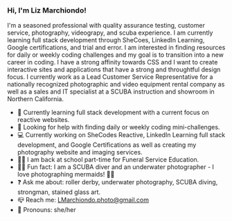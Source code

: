 ### Hi, I'm Liz Marchiondo!
<p> I'm a seasoned professional with quality assurance testing, customer service, photography, videograpy, and scuba experience. I am currently learning full stack development through SheCoes, LinkedIn Learning, Google certifications, and trial and error. I am interested in finding resources for daily or weekly coding challenges and my goal is to transition into a new career in coding. I have a strong affinity towards CSS and I want to create interactive sites and applications that have a strong and throughtful design focus. I currently work as a Lead Customer Service Representative for a nationally recognized photographic and video equipment rental company as well as a sales and IT specialist at a SCUBA instruction and showroom in Northern California.

<br>
<ul>
<li>🌱 Currently learning full stack development with a current focus on reactive websites.</li>
<li>🤔 Looking for help with finding daily or weekly coding mini-challenges.</li>
<li>💻 Currently working on SheCodes Reactive, LinkedIn Learning full stack development, and Google Certifications
   as well as creating my photography website and imaging services.</li>
<li> 👩‍🎓 I am back at school part-time for Funeral Service Education.</li> 
<li> 🧜‍♂️ Fun fact: I am a SCUBA diver and an underwater photographer - I love photographing mermaids! 🧜‍♀️
  <li> ❓ Ask me about: roller derby, underwater photography, SCUBA diving, strongman, stained glass art.</li> 
<li> 📪 Reach me: <a href="mailto:LMarchiondo.photo@gmail.com">LMarchiondo.photo@gmail.com</a>
  <li>💪 Pronouns: she/her</li>  
</ul>

